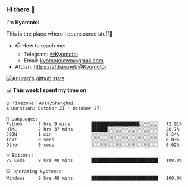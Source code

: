 ### Hi there 👋

I'm **Kyomotoi**

This is the place where I opensource stuff🤺

- 📫 How to reach me: 
    - Telegram: [@Kyomotoi](https://t.me/Kyomotoi)
    - Email: <kyomotoiowo@gmail.com>
- Afdian: <https://afdian.net/@Kyomotoi>

[![Anurag's github stats](https://github-readme-stats.vercel.app/api?username=kyomotoi)](https://github.com/anuraghazra/github-readme-stats)

📊 **This week I spent my time on**
<!--START_SECTION:waka-->
```text
⌚︎ Timezone: Asia/Shanghai
🔛 Duration: October 21 - October 27

💬 Languages: 
Python      7 hrs 9 mins        ██████████████████░░░░░░░   72.91% 
HTML        2 hrs 37 mins       ██████░░░░░░░░░░░░░░░░░░░   26.7% 
JSON        1 min               ░░░░░░░░░░░░░░░░░░░░░░░░░   0.34% 
Text        0 secs              ░░░░░░░░░░░░░░░░░░░░░░░░░   0.03% 
Other       0 secs              ░░░░░░░░░░░░░░░░░░░░░░░░░   0.02%

🔥 Editors: 
VS Code     9 hrs 48 mins       █████████████████████████   100.0%

💻 Operating Systems: 
Windows     9 hrs 48 mins       █████████████████████████   100.0%
```
<!--END_SECTION:waka-->
